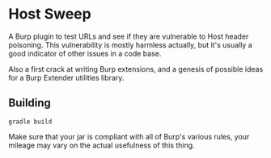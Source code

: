 # Host Sweep

A Burp plugin to test URLs and see if they are vulnerable to Host header
poisoning. This vulnerability is mostly harmless actually, but it's usually a
good indicator of other issues in a code base.

Also a first crack at writing Burp extensions, and a genesis of possible ideas
for a Burp Extender utilities library.

## Building

```
gradle build
```

Make sure that your jar is compliant with all of Burp's various rules, your
mileage may vary on the actual usefulness of this thing.

